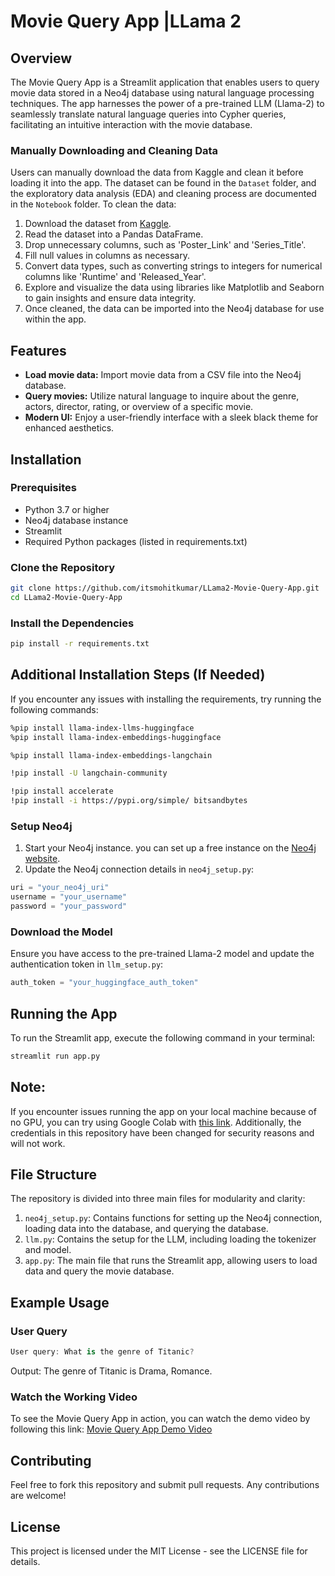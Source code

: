 # Movie Query App |LLama 2

## Overview

The Movie Query App is a Streamlit application that enables users to query movie data stored in a Neo4j database using natural language processing techniques. The app harnesses the power of a pre-trained LLM (Llama-2) to seamlessly translate natural language queries into Cypher queries, facilitating an intuitive interaction with the movie database.

### Manually Downloading and Cleaning Data

Users can manually download the data from Kaggle and clean it before loading it into the app. The dataset can be found in the `Dataset` folder, and the exploratory data analysis (EDA) and cleaning process are documented in the `Notebook` folder. To clean the data:

1. Download the dataset from [Kaggle](https://www.kaggle.com/datasets/harshitshankhdhar/imdb-dataset-of-top-1000-movies-and-tv-shows). 
2. Read the dataset into a Pandas DataFrame.
3. Drop unnecessary columns, such as 'Poster_Link' and 'Series_Title'.
4. Fill null values in columns as necessary.
5. Convert data types, such as converting strings to integers for numerical columns like 'Runtime' and 'Released_Year'.
6. Explore and visualize the data using libraries like Matplotlib and Seaborn to gain insights and ensure data integrity.
7. Once cleaned, the data can be imported into the Neo4j database for use within the app.

   
## Features

- **Load movie data:** Import movie data from a CSV file into the Neo4j database.
- **Query movies:** Utilize natural language to inquire about the genre, actors, director, rating, or overview of a specific movie.
- **Modern UI:** Enjoy a user-friendly interface with a sleek black theme for enhanced aesthetics.

## Installation

### Prerequisites

- Python 3.7 or higher
- Neo4j database instance
- Streamlit
- Required Python packages (listed in requirements.txt)

### Clone the Repository

```bash
git clone https://github.com/itsmohitkumar/LLama2-Movie-Query-App.git
cd LLama2-Movie-Query-App
```

### Install the Dependencies

```bash
pip install -r requirements.txt
```

## Additional Installation Steps (If Needed)

If you encounter any issues with installing the requirements, try running the following commands:

```bash
%pip install llama-index-llms-huggingface
%pip install llama-index-embeddings-huggingface

%pip install llama-index-embeddings-langchain

!pip install -U langchain-community

!pip install accelerate
!pip install -i https://pypi.org/simple/ bitsandbytes
```

### Setup Neo4j

1. Start your Neo4j instance. you can set up a free instance on the [Neo4j website](https://neo4j.com/).
2. Update the Neo4j connection details in `neo4j_setup.py`:

```python
uri = "your_neo4j_uri"
username = "your_username"
password = "your_password"
```

### Download the Model

Ensure you have access to the pre-trained Llama-2 model and update the authentication token in `llm_setup.py`:

```python
auth_token = "your_huggingface_auth_token"
```

## Running the App

To run the Streamlit app, execute the following command in your terminal:

```bash
streamlit run app.py
```

## Note:
If you encounter issues running the app on your local machine because of no GPU, you can try using Google Colab with [this link](https://colab.research.google.com/drive/1O20KcAx6uCDpw7SGlPj_i16oB4aKaLzx?usp=sharing).
Additionally, the credentials in this repository have been changed for security reasons and will not work.

## File Structure

The repository is divided into three main files for modularity and clarity:

1. `neo4j_setup.py`: Contains functions for setting up the Neo4j connection, loading data into the database, and querying the database.
2. `llm.py`: Contains the setup for the LLM, including loading the tokenizer and model.
3. `app.py`: The main file that runs the Streamlit app, allowing users to load data and query the movie database.

## Example Usage

### User Query

```csharp
User query: What is the genre of Titanic?
```

Output: The genre of Titanic is Drama, Romance.

### Watch the Working Video

To see the Movie Query App in action, you can watch the demo video by following this link: [Movie Query App Demo Video](https://vimeo.com/950413978?share=copy)

## Contributing

Feel free to fork this repository and submit pull requests. Any contributions are welcome!

## License

This project is licensed under the MIT License - see the LICENSE file for details.
